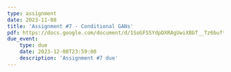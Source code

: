 ```yaml
---
type: assignment
date: 2023-11-08
title: 'Assignment #7 - Conditional GANs'
pdf: https://docs.google.com/document/d/1SoGFSSYdpDXRAgUwiXBbT__Tz6buftkvbaFm65v_OJ0/edit?usp=sharing
due_event: 
    type: due 
    date: 2023-12-08T23:59:00
    description: 'Assignment #7 due'
---
```

